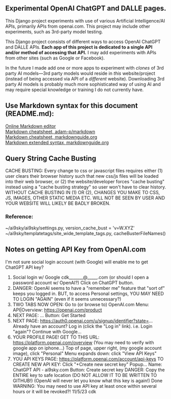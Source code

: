 ## Experimental OpenAI ChatGPT and DALLE pages.

This Django project experiments with use of various Artificial Intelligence/AI APIs, primarily APIs 
from openai.com. This project may include other experiments, such as 3rd-party model testing.

This Django project consists of different ways to access OpenAI ChatGPT and DALLE APIs. __Each app of 
this project is dedicated to a single API and/or method of accessing that API.__ I may add experiments 
with APIs from other sites (such as Google or Facebook).

In the future I made add one or more apps to experiment with *clones* of 3rd party AI models&mdash;3rd 
party models would reside in *this* website/project (instead of being accessed via API of a 
*different* website). Downloading 3rd party AI models is probably much more sophisticated way
of using AI and may require special knowledge or training I do not currently have.

## Use Markdown syntax for this document (README.md):

[Online Markdown editor](https://stackedit.io/app#)  
[Markdown cheatsheet, adam-p/markdown](https://github.com/adam-p/markdown-here/wiki/Markdown-Cheatsheet)  
[Markdown cheatsheet, markdownguide.org](https://www.markdownguide.org/cheat-sheet/)  
[Markdown extended syntax, markdownguide.org](https://www.markdownguide.org/extended-syntax/)

## Query String Cache Busting

CACHE BUSTING: Every change to css or javascript files requires either (1) user clears their browser history such that new
css/js files will be loaded into their web browser, or (2) the website/developer forces "cache busting" instead using a "cache
busting strategy" so user won't have to clear history. WITHOUT CACHE BUSTING IN (1) OR (2), CHANGES YOU MAKE TO CSS, JS,
IMAGES, OTHER STATIC MEDIA ETC. WILL NOT BE SEEN BY USER AND YOUR WEBSITE WILL LIKELY BE BADLY BROKEN. 

### Reference:

~/ai9sky/ai9sky/settings.py, version_cache_bust = 'v=W.XYZ'
~/ai9sky/templatetags/site_wide_template_tags.py, cacheBusterFileNames()

## Notes on getting API Key from OpenAI.com

I'm not sure social login account (with Google) will enable me to get ChatGPT API key?

1. Social login w/ Google cdk_______@_____.com (or should I open a password account w/ OpenAI?)
   Click on ChatGPT button.
2. DANGER: OpenAI seems to have a "remember me" feature that "sort of" keeps you logged in.
   BUT, to access Personal settings, YOU MAY NEED TO LOGIN "AGAIN" (even if it seems unnecessary?)
3. TWO TABS NOW OPEN: Go to (or browse to) OpenAI.com
   Menu: API|Overview: https://openai.com/product
4. NEXT PAGE: ...
   Button: Get Started
5. NEXT PAGE: https://auth0.openai.com/u/signup/identifier?state=...
   Already have an account? Log in (click the "Log in" link). i.e. Login "again"?
   Continue with Google...
6. YOUR PROFILE PAGE!
   GET TO THIS URL: https://platform.openai.com/overview
   (You may need to verify with google app on iphone...)
   Top of page, upper right, (my google account image), click "Personal"
   Menu expands down: click "View API Keys"
7. YOU API KEYS PAGE: https://platform.openai.com/account/api-keys
   TO CREATE NEW API KEY:
   Click "+Create new secret key"
   Popup...
   Name: ChatGPT API - ai9sky.com
   Button: Create secret key
   DANGER: Copy the ENTIRE key to safe location (DO NOT ALLOW IT TO BE WRITTEN TO GITHUB!)
   (OpenAI will never let you know what this key is again!)
   Done
   WARNING: You may need to use API key at least once within several hours or it will be revoked?!
11/5/23 cdk

